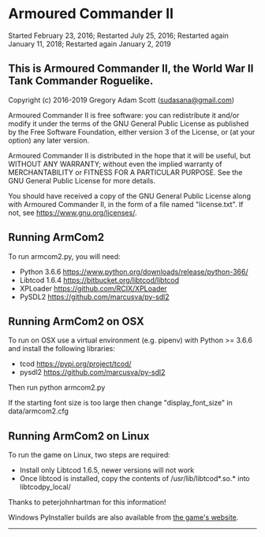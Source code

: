 # Armoured Commander II

Started February 23, 2016; Restarted July 25, 2016; Restarted again January 11, 2018; Restarted again January 2, 2019

## This is Armoured Commander II, the World War II Tank Commander Roguelike.

Copyright (c) 2016-2019 Gregory Adam Scott (sudasana@gmail.com)

Armoured Commander II is free software: you can redistribute it and/or modify
it under the terms of the GNU General Public License as published by
the Free Software Foundation, either version 3 of the License, or
(at your option) any later version.

Armoured Commander II is distributed in the hope that it will be useful,
but WITHOUT ANY WARRANTY; without even the implied warranty of
MERCHANTABILITY or FITNESS FOR A PARTICULAR PURPOSE. See the
GNU General Public License for more details.

You should have received a copy of the GNU General Public License
along with Armoured Commander II, in the form of a file named "license.txt".
If not, see <https://www.gnu.org/licenses/>.

## Running ArmCom2

To run armcom2.py, you will need:

* Python 3.6.6 https://www.python.org/downloads/release/python-366/
* Libtcod 1.6.4	https://bitbucket.org/libtcod/libtcod
* XPLoader https://github.com/RCIX/XPLoader
* PySDL2 https://github.com/marcusva/py-sdl2

## Running ArmCom2 on OSX

To run on OSX use a virtual environment (e.g. pipenv) with Python >= 3.6.6 and install the following libraries:

* tcod https://pypi.org/project/tcod/
* pysdl2 https://github.com/marcusva/py-sdl2

Then run python armcom2.py

If the starting font size is too large then change "display_font_size" in data/armcom2.cfg

## Running ArmCom2 on Linux

To run the game on Linux, two steps are required:
* Install only Libtcod 1.6.5, newer versions will not work
* Once libtcod is installed, copy the contents of /usr/lib/libtcod*.so.* into libtcodpy_local/

Thanks to peterjohnhartman for this information!

Windows PyInstaller builds are also available from [the game's website](https://www.armouredcommander.com/blog/).

--- 

